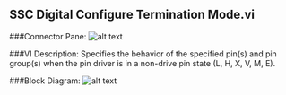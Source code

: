 ## **SSC Digital Configure Termination Mode.vi**
###Connector Pane:
![alt text](/Digital/SSC%20Digital/Pin%20Levels%20and%20Timing/SSC%20Digital%20Configure%20Termination%20Mode.vic.png "SSC Digital Configure Termination Mode.vi connector pane")

###VI Description:
Specifies the behavior of the specified pin(s) and pin group(s) when the pin driver is in a non-drive pin state (L, H, X, V, M, E).

###Block Diagram:
![alt text](/Digital/SSC%20Digital/Pin%20Levels%20and%20Timing/SSC%20Digital%20Configure%20Termination%20Mode.vid.png "SSC Digital Configure Termination Mode.vi block diagram")
